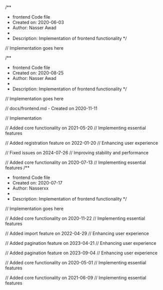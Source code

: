 /**
 * frontend Code file
 * Created on: 2020-06-03
 * Author: Nasser Awad
 *
 * Description: Implementation of frontend functionality
 */
 
// Implementation goes here

/**
 * frontend Code file
 * Created on: 2020-08-25
 * Author: Nasser Awad
 *
 * Description: Implementation of frontend functionality
 */
 
// Implementation goes here

// docs/frontend.md - Created on 2020-11-11

// Implementation

// Added core functionality on 2021-05-20
// Implementing essential features

// Added registration feature on 2022-01-20
// Enhancing user experience

// Fixed issues on 2024-07-26
// Improving stability and performance

// Added core functionality on 2020-07-13
// Implementing essential features
/**
 * frontend Code file
 * Created on: 2020-07-17
 * Author: Nasserxx
 *
 * Description: Implementation of frontend functionality
 */
 
// Implementation goes here


// Added core functionality on 2020-11-22
// Implementing essential features

// Added import feature on 2022-04-29
// Enhancing user experience

// Added pagination feature on 2023-04-21
// Enhancing user experience

// Added pagination feature on 2023-09-04
// Enhancing user experience

// Added core functionality on 2020-05-01
// Implementing essential features

// Added core functionality on 2021-06-09
// Implementing essential features
